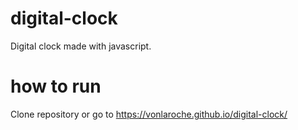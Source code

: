 # digital-clock
Digital clock made with javascript.

# how to run
Clone repository or go to https://vonlaroche.github.io/digital-clock/
